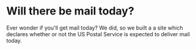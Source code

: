 Will there be mail today?
=========================

Ever wonder if you'll get mail today? We did, so we built a a site which declares whether or not the US Postal Service is expected to deliver mail today.